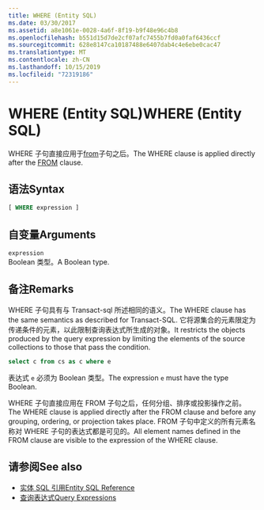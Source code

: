 ```yaml
---
title: WHERE (Entity SQL)
ms.date: 03/30/2017
ms.assetid: a8e1061e-0028-4a6f-8f19-b9f48e96c4b8
ms.openlocfilehash: b551d15d7de2cf07afc7455b7fd0a0faf6436ccf
ms.sourcegitcommit: 628e8147ca10187488e6407dab4c4e6ebe0cac47
ms.translationtype: MT
ms.contentlocale: zh-CN
ms.lasthandoff: 10/15/2019
ms.locfileid: "72319186"
---
```

# <a name="where-entity-sql"></a><span data-ttu-id="626b8-102">WHERE (Entity SQL)</span><span class="sxs-lookup"><span data-stu-id="626b8-102">WHERE (Entity SQL)</span></span>
<span data-ttu-id="626b8-103">WHERE 子句直接应用于[from](from-entity-sql.md)子句之后。</span><span class="sxs-lookup"><span data-stu-id="626b8-103">The WHERE clause is applied directly after the [FROM](from-entity-sql.md) clause.</span></span>  
  
## <a name="syntax"></a><span data-ttu-id="626b8-104">语法</span><span class="sxs-lookup"><span data-stu-id="626b8-104">Syntax</span></span>  
  
```sql  
[ WHERE expression ]  
```  
  
## <a name="arguments"></a><span data-ttu-id="626b8-105">自变量</span><span class="sxs-lookup"><span data-stu-id="626b8-105">Arguments</span></span>  
 `expression`  
 <span data-ttu-id="626b8-106">Boolean 类型。</span><span class="sxs-lookup"><span data-stu-id="626b8-106">A Boolean type.</span></span>  
  
## <a name="remarks"></a><span data-ttu-id="626b8-107">备注</span><span class="sxs-lookup"><span data-stu-id="626b8-107">Remarks</span></span>  
 <span data-ttu-id="626b8-108">WHERE 子句具有与 Transact-sql 所述相同的语义。</span><span class="sxs-lookup"><span data-stu-id="626b8-108">The WHERE clause has the same semantics as described for Transact-SQL.</span></span> <span data-ttu-id="626b8-109">它将源集合的元素限定为传递条件的元素，以此限制查询表达式所生成的对象。</span><span class="sxs-lookup"><span data-stu-id="626b8-109">It restricts the objects produced by the query expression by limiting the elements of the source collections to those that pass the condition.</span></span>  
  
```sql  
select c from cs as c where e  
```  
  
 <span data-ttu-id="626b8-110">表达式 `e` 必须为 Boolean 类型。</span><span class="sxs-lookup"><span data-stu-id="626b8-110">The expression `e` must have the type Boolean.</span></span>  
  
 <span data-ttu-id="626b8-111">WHERE 子句直接应用在 FROM 子句之后，任何分组、排序或投影操作之前。</span><span class="sxs-lookup"><span data-stu-id="626b8-111">The WHERE clause is applied directly after the FROM clause and before any grouping, ordering, or projection takes place.</span></span> <span data-ttu-id="626b8-112">FROM 子句中定义的所有元素名称对 WHERE 子句的表达式都是可见的。</span><span class="sxs-lookup"><span data-stu-id="626b8-112">All element names defined in the FROM clause are visible to the expression of the WHERE clause.</span></span>  
  
## <a name="see-also"></a><span data-ttu-id="626b8-113">请参阅</span><span class="sxs-lookup"><span data-stu-id="626b8-113">See also</span></span>

- [<span data-ttu-id="626b8-114">实体 SQL 引用</span><span class="sxs-lookup"><span data-stu-id="626b8-114">Entity SQL Reference</span></span>](entity-sql-reference.md)
- [<span data-ttu-id="626b8-115">查询表达式</span><span class="sxs-lookup"><span data-stu-id="626b8-115">Query Expressions</span></span>](query-expressions-entity-sql.md)
